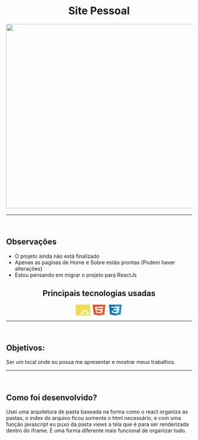 <h1 align="center">Site Pessoal</h1>
<div align="center"> 
   <img width="1000px" height="500px"  src="./pessoal.gif"/>
</div>
<hr>
<br>

## Observações
 - O projeto ainda não está finalizado
 - Apenas as paginas de Home e Sobre estão prontas (Podem haver alterações)
 - Estou pensando em migrar o projeto para ReactJs

<h2 align="center">Principais tecnologias usadas</h2>
<div align="center">
 <img align="center" alt="Edinelson-Js" height="30" width="40" src="https://raw.githubusercontent.com/devicons/devicon/master/icons/javascript/javascript-plain.svg">
  <img align="center" alt="Edinelson-HTML" height="30" width="40" src="https://raw.githubusercontent.com/devicons/devicon/master/icons/html5/html5-original.svg">
  <img align="center" alt="Edinelson-CSS" height="30" width="40" src="https://raw.githubusercontent.com/devicons/devicon/master/icons/css3/css3-original.svg">
</div>
<hr>
<br>

## Objetivos:
 Ser um local onde eu possa me apresentar e mostrar meus trabalhos.
<hr>
<br>

## Como foi desenvolvido?
 Usei uma arquitetura de pasta baseada na forma como o react organiza as pastas, o index do arquivo ficou somente o html necessário, e com uma função javascript eu puxo da pasta views a tela que é para ser renderizada dentro do iframe. É uma forma diferente mais funcional de organizar tudo. 
